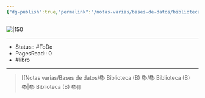 ```yaml
---
{"dg-publish":true,"permalink":"/notas-varias/bases-de-datos/biblioteca-b/b-economia-basica/"}
---
```


![|150](http://books.google.com/books/content?id=uAYvtcHhtRkC&printsec=frontcover&img=1&zoom=1&edge=curl&source=gbs_api)

---

- Status:: #ToDo 
- PagesRead:: 0 
- #libro 

---

> [[Notas varias/Bases de datos/📚 Biblioteca (B) 📚/📚 Biblioteca (B) 📚\|📚 Biblioteca (B) 📚]]